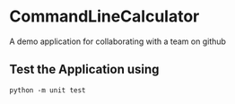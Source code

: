 # CommandLineCalculator
A demo application for collaborating with a team on github

## Test the Application using 
`python -m unit test`